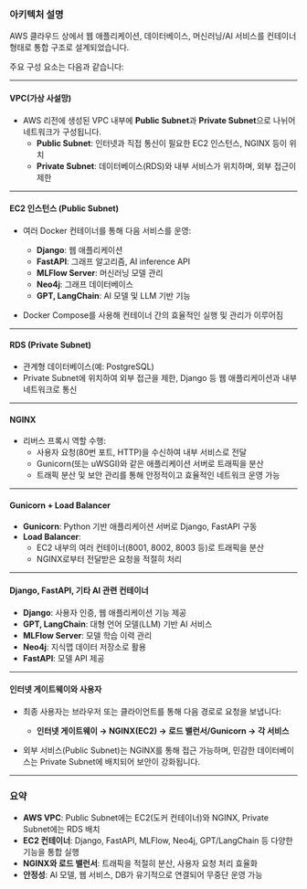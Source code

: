 ### 아키텍처 설명

AWS 클라우드 상에서 웹 애플리케이션, 데이터베이스, 머신러닝/AI 서비스를 컨테이너 형태로 통합 구조로 설계되었습니다.

주요 구성 요소는 다음과 같습니다:

---

#### **VPC(가상 사설망)**
- AWS 리전에 생성된 VPC 내부에 **Public Subnet**과 **Private Subnet**으로 나뉘어 네트워크가 구성됩니다.
  - **Public Subnet**: 인터넷과 직접 통신이 필요한 EC2 인스턴스, NGINX 등이 위치
  - **Private Subnet**: 데이터베이스(RDS)와 내부 서비스가 위치하며, 외부 접근이 제한

---

#### **EC2 인스턴스 (Public Subnet)**
- 여러 Docker 컨테이너를 통해 다음 서비스를 운영:
  - **Django**: 웹 애플리케이션
  - **FastAPI**: 그래프 알고리즘, AI inference API
  - **MLFlow Server**: 머신러닝 모델 관리
  - **Neo4j**: 그래프 데이터베이스
  - **GPT, LangChain**: AI 모델 및 LLM 기반 기능

- Docker Compose를 사용해 컨테이너 간의 효율적인 실행 및 관리가 이루어짐

---

#### **RDS (Private Subnet)**
- 관계형 데이터베이스(예: PostgreSQL)
- Private Subnet에 위치하여 외부 접근을 제한, Django 등 웹 애플리케이션과 내부 네트워크로 통신

---

#### **NGINX**
- 리버스 프록시 역할 수행:
  - 사용자 요청(80번 포트, HTTP)을 수신하여 내부 서비스로 전달
  - Gunicorn(또는 uWSGI)와 같은 애플리케이션 서버로 트래픽을 분산
  - 트래픽 분산 및 보안 관리를 통해 안정적이고 효율적인 네트워크 운영 가능

---

#### **Gunicorn + Load Balancer**
- **Gunicorn**: Python 기반 애플리케이션 서버로 Django, FastAPI 구동
- **Load Balancer**:
  - EC2 내부의 여러 컨테이너(8001, 8002, 8003 등)로 트래픽을 분산
  - NGINX로부터 전달받은 요청을 적절히 처리

---

#### **Django, FastAPI, 기타 AI 관련 컨테이너**
- **Django**: 사용자 인증, 웹 애플리케이션 기능 제공
- **GPT, LangChain**: 대형 언어 모델(LLM) 기반 AI 서비스
- **MLFlow Server**: 모델 학습 이력 관리
- **Neo4j**: 지식맵 데이터 저장소로 활용
- **FastAPI**: 모델 API 제공

---

#### **인터넷 게이트웨이와 사용자**
- 최종 사용자는 브라우저 또는 클라이언트를 통해 다음 경로로 요청을 보냅니다:
  - **인터넷 게이트웨이 → NGINX(EC2) → 로드 밸런서/Gunicorn → 각 서비스**

- 외부 서비스(Public Subnet)는 NGINX를 통해 접근 가능하며, 민감한 데이터베이스는 Private Subnet에 배치되어 보안이 강화됩니다.

---

### 요약
- **AWS VPC**: Public Subnet에는 EC2(도커 컨테이너)와 NGINX, Private Subnet에는 RDS 배치
- **EC2 컨테이너**: Django, FastAPI, MLFlow, Neo4j, GPT/LangChain 등 다양한 기능을 통합 실행
- **NGINX와 로드 밸런서**: 트래픽을 적절히 분산, 사용자 요청 처리 효율화
- **안정성**: AI 모델, 웹 서비스, DB가 유기적으로 연결되어 무중단 운영 가능